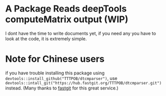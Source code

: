 # A Package Reads deepTools computeMatrix output (WIP)
I dont have the time to write documents yet, if you need any you have to look at the code, it is extremely simple.

# Note for Chinese users
if you have trouble installing this package using `devtools::install_github("TTTPOB/dtcmparser")`, use `devtools::intall_git("https://hub.fastgit.org/TTTPOB/dtcmparser.git")` instead. (Many thanks to [fastgit](https://www.fastgit.org) for this great service.)